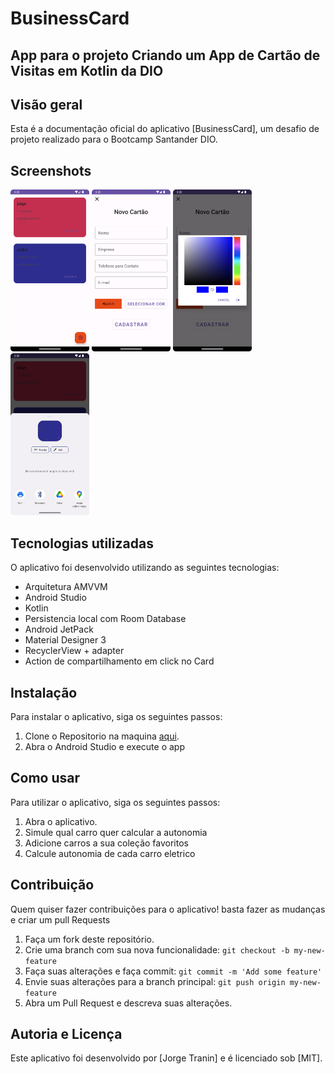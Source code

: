 # BusinessCard

## App para o projeto Criando um App de Cartão de Visitas em Kotlin da DIO

## Visão geral

Esta é a documentação oficial do aplicativo [BusinessCard], um desafio de projeto realizado para o
Bootcamp Santander DIO.

## Screenshots

<img src="/screeshots/Screenshot_Main.png" width=25%> <img src="/screeshots/Screenshot_cadastro.png" width=25%> <img src="/screeshots/Screenshot_tela_cadastro_pick_color.png" width=25%> <img src="/screeshots/Screenshot_compartilhar_card.png" width=25%>

## Tecnologias utilizadas

O aplicativo foi desenvolvido utilizando as seguintes tecnologias:

- Arquitetura AMVVM
- Android Studio
- Kotlin
- Persistencia local com Room Database
- Android JetPack
- Material Designer 3
- RecyclerView + adapter
- Action de compartilhamento em click no Card

## Instalação

Para instalar o aplicativo, siga os seguintes passos:

1. Clone o Repositorio na maquina [aqui](https://github.com/JorgeTranin/EletriCarApp_DIO.ME.git).
2. Abra o Android Studio e execute o app

## Como usar

Para utilizar o aplicativo, siga os seguintes passos:

1. Abra o aplicativo.
2. Simule qual carro quer calcular a autonomia
3. Adicione carros a sua coleção favoritos
4. Calcule autonomia de cada carro eletrico

## Contribuição

Quem quiser fazer contribuições para o aplicativo! basta fazer as mudanças e criar um pull Requests

1. Faça um fork deste repositório.
2. Crie uma branch com sua nova funcionalidade: `git checkout -b my-new-feature`
3. Faça suas alterações e faça commit: `git commit -m 'Add some feature'`
4. Envie suas alterações para a branch principal: `git push origin my-new-feature`
5. Abra um Pull Request e descreva suas alterações.

## Autoria e Licença

Este aplicativo foi desenvolvido por [Jorge Tranin] e é licenciado sob [MIT].
